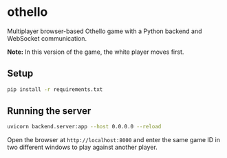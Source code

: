 # othello

Multiplayer browser-based Othello game with a Python backend and WebSocket communication.

**Note:** In this version of the game, the white player moves first.

## Setup

```bash
pip install -r requirements.txt
```

## Running the server

```bash
uvicorn backend.server:app --host 0.0.0.0 --reload
```

Open the browser at `http://localhost:8000` and enter the same game ID in two different windows to play against another player.
